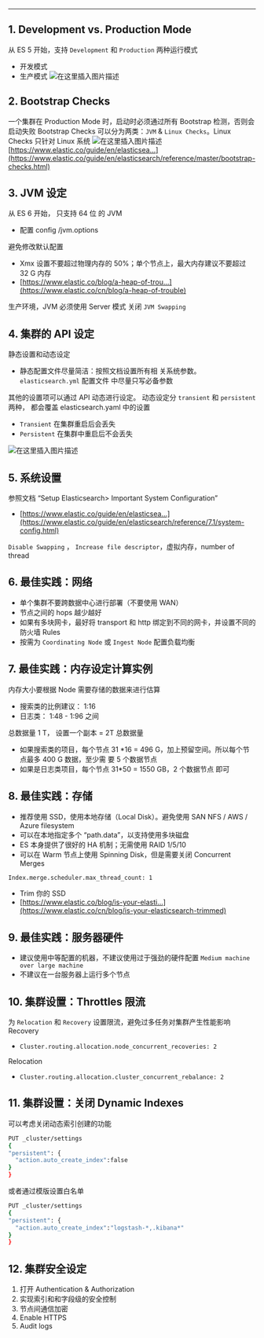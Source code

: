 


---
## 1. Development vs. Production Mode
从 ES 5 开始，支持 `Development` 和 `Production` 两种运行模式

 - 开发模式
 - 生产模式
![在这里插入图片描述](https://img-blog.csdnimg.cn/20210312155552891.png?x-oss-process=image/watermark,type_ZmFuZ3poZW5naGVpdGk,shadow_10,text_aHR0cHM6Ly9ibG9nLmNzZG4ubmV0L3hpeGloYWhhbGVsZWhlaGU=,size_16,color_FFFFFF,t_70)
## 2. Bootstrap Checks
一个集群在 Production Mode 时，启动时必须通过所有 Bootstrap 检测，否则会启动失败
Bootstrap Checks 可以分为两类：`JVM` & `Linux Checks`。Linux Checks 只针对 Linux 系统
![在这里插入图片描述](https://img-blog.csdnimg.cn/20210312155622346.png?x-oss-process=image/watermark,type_ZmFuZ3poZW5naGVpdGk,shadow_10,text_aHR0cHM6Ly9ibG9nLmNzZG4ubmV0L3hpeGloYWhhbGVsZWhlaGU=,size_16,color_FFFFFF,t_70)
[https://www.elastic.co/guide/en/elasticsea...](https://www.elastic.co/guide/en/elasticsearch/reference/master/bootstrap-checks.html)
## 3. JVM 设定
从 ES 6 开始， 只支持 64 位 的 JVM
 - 配置 config /jvm.options

避免修改默认配置

 - Xmx 设置不要超过物理内存的 50%；单个节点上，最大内存建议不要超过 32 G 内存
 - [https://www.elastic.co/blog/a-heap-of-trou...](https://www.elastic.co/cn/blog/a-heap-of-trouble)

生产环境，JVM 必须使用 Server 模式
关闭 `JVM Swapping`
## 4. 集群的 API 设定
静态设置和动态设定

 - 静态配置文件尽量简洁：按照文档设置所有相 关系统参数。 `elasticsearch.yml` 配置文件 中尽量只写必备参数

其他的设置项可以通过 API 动态进行设定。 动态设定分 `transient` 和 `persistent` 两种， 都会覆盖 elasticsearch.yaml 中的设置

 - `Transient` 在集群重启后会丢失
 - `Persistent` 在集群中重启后不会丢失

![在这里插入图片描述](https://img-blog.csdnimg.cn/20210312163159113.png?x-oss-process=image/watermark,type_ZmFuZ3poZW5naGVpdGk,shadow_10,text_aHR0cHM6Ly9ibG9nLmNzZG4ubmV0L3hpeGloYWhhbGVsZWhlaGU=,size_16,color_FFFFFF,t_70)
## 5. 系统设置
参照文档 “Setup Elasticsearch> Important System Configuration”

 - [https://www.elastic.co/guide/en/elasticsea...](https://www.elastic.co/guide/en/elasticsearch/reference/7.1/system-config.html)

`Disable Swapping` ， `Increase file descriptor`，虚拟内存，number of thread
## 6. 最佳实践：网络

 - 单个集群不要跨数据中心进行部署（不要使用 WAN）
 - 节点之间的 hops 越少越好
 - 如果有多块网卡，最好将 transport 和 http 绑定到不同的网卡，并设置不同的防火墙 Rules
 - 按需为 `Coordinating Node` 或 `Ingest Node` 配置负载均衡

## 7. 最佳实践：内存设定计算实例
内存大小要根据 Node 需要存储的数据来进行估算

 - 搜索类的比例建议： 1:16
 - 日志类： 1:48 - 1:96 之间

总数据量 1 T， 设置一个副本 = 2T 总数据量

 - 如果搜索类的项目，每个节点 31 *16 = 496 G，加上预留空间。所以每个节点最多 400 G 数据，至少需 要 5 个数据节点
 - 如果是日志类项目，每个节点 31*50 = 1550 GB，2 个数据节点 即可

## 8. 最佳实践：存储

 - 推荐使用 SSD，使用本地存储（Local Disk）。避免使用 SAN NFS / AWS / Azure filesystem
 - 可以在本地指定多个 “path.data”，以支持使用多块磁盘
 - ES 本身提供了很好的 HA 机制；无需使用 RAID 1/5/10
 - 可以在 Warm 节点上使用 Spinning Disk，但是需要关闭 Concurrent Merges

```bash
Index.merge.scheduler.max_thread_count: 1
```

 - Trim 你的 SSD
 - [https://www.elastic.co/blog/is-your-elasti...](https://www.elastic.co/cn/blog/is-your-elasticsearch-trimmed)

## 9. 最佳实践：服务器硬件

 - 建议使用中等配置的机器，不建议使用过于强劲的硬件配置 `Medium machine over large machine`
 - 不建议在一台服务器上运行多个节点

## 10. 集群设置：Throttles 限流
为 `Relocation` 和 `Recovery` 设置限流，避免过多任务对集群产生性能影响
Recovery

 - `Cluster.routing.allocation.node_concurrent_recoveries: 2`

Relocation

 - `Cluster.routing.allocation.cluster_concurrent_rebalance: 2`

## 11. 集群设置：关闭 Dynamic Indexes
可以考虑关闭动态索引创建的功能

```bash
PUT _cluster/settings
{
"persistent": {
  "action.auto_create_index":false
}
}
```

或者通过模版设置白名单

```bash
PUT _cluster/settings
{
"persistent": {
  "action.auto_create_index":"logstash-*,.kibana*"
}
}
```

## 12. 集群安全设定

 1. 打开 Authentication & Authorization
 2. 实现索引和和字段级的安全控制
 3. 节点间通信加密
 4. Enable HTTPS
 5. Audit logs

